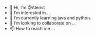 - 👋 Hi, I’m @Aterist
- 👀 I’m interested in ...
- 🌱 I’m currently learning java and python.
- 💞️ I’m looking to collaborate on ...
- 📫 How to reach me ...

<!---
Aterist/Aterist is a ✨ special ✨ repository because its `README.md` (this file) appears on your GitHub profile.
You can click the Preview link to take a look at your changes.
--->
